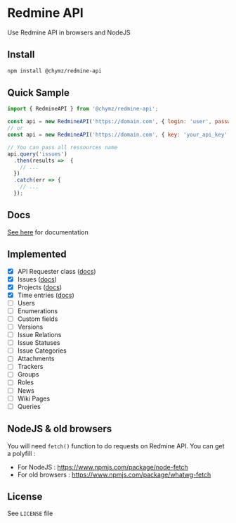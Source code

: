 # Redmine API
Use Redmine API in browsers and NodeJS

## Install
```sh
npm install @chymz/redmine-api
```

## Quick Sample
```js
import { RedmineAPI } from '@chymz/redmine-api';

const api = new RedmineAPI('https://domain.com', { login: 'user', password: 'pass' });
// or
const api = new RedmineAPI('https://domain.com', { key: 'your_api_key' });

// You can pass all ressources name
api.query('issues')
  .then(results =>  {
    // ...
  })
  .catch(err => {
    // ...
  });
```

## Docs
[See here](docs/README.md) for documentation

## Implemented
- [x]  API Requester class ([docs](docs/redmine-api.md))
- [x]  Issues ([docs](docs/issues.md))
- [x]  Projects ([docs](docs/projects.md))
- [x]  Time entries ([docs](docs/time_entries.md))
- [ ]  Users
- [ ]  Enumerations
- [ ]  Custom fields
- [ ]  Versions
- [ ]  Issue Relations
- [ ]  Issue Statuses
- [ ]  Issue Categories
- [ ]  Attachments
- [ ]  Trackers
- [ ]  Groups
- [ ]  Roles
- [ ]  News
- [ ]  Wiki Pages
- [ ]  Queries

## NodeJS & old browsers
You will need `fetch()` function to do requests on Redmine API. You can get a polyfill :
  - For NodeJS : https://www.npmjs.com/package/node-fetch
  - For old browsers : https://www.npmjs.com/package/whatwg-fetch

## License
See `LICENSE` file
